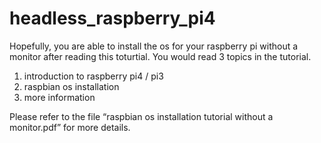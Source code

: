 # headless_raspberry_pi4
Hopefully, you are able to install the os for your raspberry pi without a monitor after reading this toturtial.
You would read 3 topics in the tutorial.
1. introduction to raspberry pi4 / pi3
2. raspbian os installation
3. more information

Please refer to the file “raspbian os installation tutorial without a monitor.pdf”
for more details.
